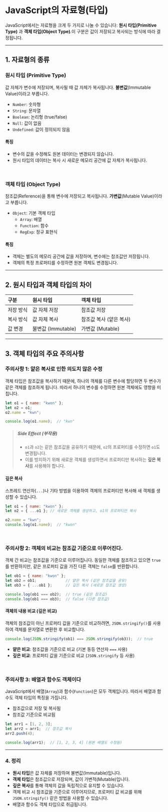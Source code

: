 # **JavaScript의 자료형(타입)**

JavaScript에서는 자료형을 크게 두 가지로 나눌 수 있습니다: **원시 타입(Primitive Type)** 과 **객체 타입(Object Type)**.이 구분은 값이 저장되고 복사되는 방식에 따라 결정됩니다.

---

## **1. 자료형의 종류**

### **원시 타입 (Primitive Type)**

값 자체가 변수에 저장되며, 복사될 때 값 자체가 복사됩니다. **불변값**(Immutable Value)이라고 부릅니다.

- `Number`: 숫자형
- `String`: 문자열
- `Boolean`: 논리형 (true/false)
- `Null`: 값이 없음
- `Undefined`: 값이 정의되지 않음

#### **특징**
- 변수의 값을 수정해도 원본 데이터는 변경되지 않습니다.
- 원시 타입의 데이터는 복사 시 새로운 메모리 공간에 값 자체가 복사됩니다.

<br />

### **객체 타입 (Object Type)**

참조값(Reference)을 통해 변수에 저장되고 복사됩니다. **가변값**(Mutable Value)이라고 부릅니다.
- `Object`: 기본 객체 타입
  - `Array`: 배열
  - `Function`: 함수
  - `RegExp`: 정규 표현식

#### **특징**
- 객체는 별도의 메모리 공간에 값을 저장하며, 변수에는 참조값만 저장됩니다.
- 객체의 특정 프로퍼티를 수정하면 원본 객체도 변경됩니다.

---

## **2. 원시 타입과 객체 타입의 차이**

|  구분  | 원시 타입 | 객체 타입 |
|:-------|:----------|:----------|
| 저장 방식 | 값 자체 저장 | 참조값 저장 |
| 복사 방식 | 값 자체 복사 | 참조값 복사 (얕은 복사) |
| 값 변경 | 불변값 (Immutable) | 가변값 (Mutable) |

---

## **3. 객체 타입의 주요 주의사항**

### **주의사항 1: 얕은 복사로 인한 의도치 않은 수정**

객체 타입은 참조값을 복사하기 때문에, 하나의 객체를 다른 변수에 할당하면 두 변수가 같은 객체를 참조하게 됩니다. 따라서 하나의 변수를 수정하면 원본 객체에도 영향을 미칩니다.

```javascript
let o1 = { name: "kwon" };
let o2 = o1;
o2.name = "kwn";

console.log(o1.name);  // "kwn"
```

> ##### **Side Effect (부작용)**  
> - `o1`과 `o2`는 같은 참조값을 공유하기 때문에, `o2`의 프로퍼티를 수정하면 `o1`도 변경됩니다.
> - 이를 방지하기 위해 새로운 객체를 생성하면서 프로퍼티만 복사하는 **깊은 복사**를 사용해야 합니다.

#### **깊은 복사**

스프레드 연산자(`...`)나 기타 방법을 이용하여 객체의 프로퍼티만 복사해 새 객체를 생성할 수 있습니다.

```javascript
let o1 = { name: "kwon" };
let o2 = { ...o1 }; // 새로운 객체를 생성하고, o1의 프로퍼티만 복사

o2.name = "kwn";
console.log(o1.name);  // "kwon"
```

<br/>

### **주의사항 2: 객체의 비교는 참조값 기준으로 이루어진다.**

객체 간 비교는 참조값을 기준으로 이루어집니다. 동일한 객체를 참조하고 있으면 `true`를 반환하지만, 같은 프로퍼티 값을 가진 다른 객체는 `false`를 반환합니다.

```javascript
let ob1 = { name: "kwon" };
let ob2 = ob1;             // 얕은 복사 (같은 참조값을 공유)
let ob3 = { ...ob1 };      // 깊은 복사 (새로운 참조값 생성)

console.log(ob1 === ob2);  // true (같은 참조값)
console.log(ob1 === ob3);  // false (다른 참조값)
```

#### **객체의 내용 비교 (깊은 비교)**

객체의 참조값이 아닌 프로퍼티 값을 기준으로 비교하려면, `JSON.stringify()`를 사용하여 객체를 문자열로 변환한 후 비교합니다.

```javascript
console.log(JSON.stringify(ob1) === JSON.stringify(ob3));  // true
```

- **얕은 비교**: 참조값을 기준으로 비교 (기본 동등 연산자 `===` 사용)
- **깊은 비교**: 프로퍼티 값을 기준으로 비교 (`JSON.stringify` 등 사용)

<br/>

### **주의사항 3: 배열과 함수도 객체이다**

JavaScript에서 배열(`Array`)과 함수(`Function`)은 모두 객체입니다. 따라서 배열과 함수도 객체 타입의 특징을 가집니다.  
- 참조값으로 저장 및 복사됨
- 참조값 기준으로 비교됨

```javascript
let arr1 = [1, 2, 3];
let arr2 = arr1;  // 참조값 복사
arr2.push(4);

console.log(arr1);  // [1, 2, 3, 4] (원본 배열도 수정됨)
```

---

### **4. 정리**

- **원시 타입**은 값 자체를 저장하며 불변값(Immutable)입니다.
- **객체 타입**은 참조값으로 저장되며, 값이 가변적(Mutable)입니다.
- **깊은 복사**를 통해 객체의 값을 독립적으로 유지할 수 있습니다.
- 객체 비교 시 참조값을 기준으로 이루어지므로, 프로퍼티 값 비교를 위해 `JSON.stringify()` 같은 방법을 사용할 수 있습니다.
- 배열과 함수도 객체 타입으로 취급됩니다.
